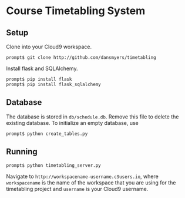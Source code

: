 # Course Timetabling System

## Setup

Clone into your Cloud9 workspace.

```
prompt$ git clone http://github.com/dansmyers/timetabling
```

Install flask and SQLAlchemy.

```
prompt$ pip install flask
prompt$ pip install flask_sqlalchemy
```

## Database

The database is stored in `db/schedule.db`. Remove this file to delete the existing database. To initialize an empty database, use

```
prompt$ python create_tables.py
```

## Running

```
prompt$ python timetabling_server.py
```

Navigate to `http://workspacename-username.c9users.io`, where `workspacename` is the name of the workspace that you are using for the timetabling project and `username` is your Cloud9 username.
